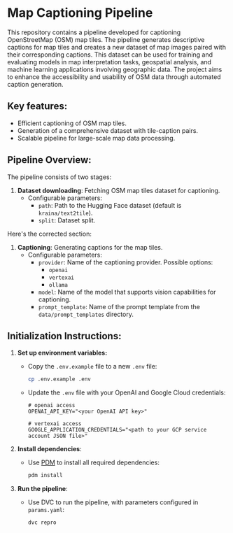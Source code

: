 # Map Captioning Pipeline

This repository contains a pipeline developed for captioning OpenStreetMap (OSM) map tiles. The pipeline generates descriptive captions for map tiles and creates a new dataset of map images paired with their corresponding captions. This dataset can be used for training and evaluating models in map interpretation tasks, geospatial analysis, and machine learning applications involving geographic data. The project aims to enhance the accessibility and usability of OSM data through automated caption generation.

## Key features:
- Efficient captioning of OSM map tiles.
- Generation of a comprehensive dataset with tile-caption pairs.
- Scalable pipeline for large-scale map data processing.

## Pipeline Overview:
The pipeline consists of two stages:

1. **Dataset downloading**: Fetching OSM map tiles dataset for captioning.
   - Configurable parameters:
     - `path`: Path to the Hugging Face dataset (default is `kraina/text2tile`).
     - `split`: Dataset split.
  
Here's the corrected section:


1. **Captioning**: Generating captions for the map tiles.
   - Configurable parameters:
     - `provider`: Name of the captioning provider. Possible options:
       - `openai`
       - `vertexai`
       - `ollama`
     - `model`: Name of the model that supports vision capabilities for captioning.
     - `prompt_template`: Name of the prompt template from the `data/prompt_templates` directory.
## Initialization Instructions:

1. **Set up environment variables:**
   - Copy the `.env.example` file to a new `.env` file:
     ```bash
     cp .env.example .env
     ```
   - Update the `.env` file with your OpenAI and Google Cloud credentials:
     ```
     # openai access
     OPENAI_API_KEY="<your OpenAI API key>"

     # vertexai access
     GOOGLE_APPLICATION_CREDENTIALS="<path to your GCP service account JSON file>"
     ```

2. **Install dependencies**:
   - Use [PDM](https://pdm.fming.dev/) to install all required dependencies:
     ```bash
     pdm install
     ```

3. **Run the pipeline**:
   - Use DVC to run the pipeline, with parameters configured in `params.yaml`:
     ```bash
     dvc repro
     ```

